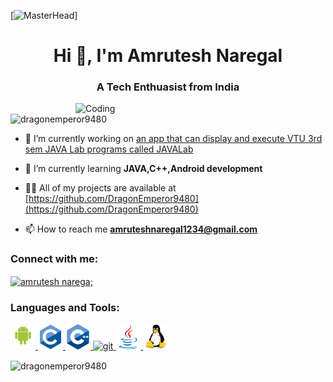 [![MasterHead](https://storage.googleapis.com/gweb-uniblog-publish-prod/original_images/Hero-Blogpost_190121_8MB.gif)]
<h1 align="center">Hi 👋, I'm Amrutesh Naregal</h1>
<h3 align="center">A Tech Enthuasist from India</h3>
<img align="right" alt="Coding" width="400" src="https://media.tenor.com/GfSX-u7VGM4AAAAM/coding.gif">

<p align="left"> <img src="https://komarev.com/ghpvc/?username=dragonemperor9480&label=Profile%20views&color=0e75b6&style=flat" alt="dragonemperor9480" /> </p>

- 🔭 I’m currently working on [an app that can display and execute VTU 3rd sem JAVA Lab programs called JAVALab](https://github.com/DragonEmperor9480/JAVAlab-app)

- 🌱 I’m currently learning **JAVA,C++,Android development**

- 👨‍💻 All of my projects are available at [https://github.com/DragonEmperor9480](https://github.com/DragonEmperor9480)

- 📫 How to reach me **amruteshnaregal1234@gmail.com**

<h3 align="left">Connect with me:</h3>
<p align="left">
<a href="https://linkedin.com/in/amrutesh narega;" target="blank"><img align="center" src="https://raw.githubusercontent.com/rahuldkjain/github-profile-readme-generator/master/src/images/icons/Social/linked-in-alt.svg" alt="amrutesh narega;" height="30" width="40" /></a>
</p>

<h3 align="left">Languages and Tools:</h3>
<p align="left"> <a href="https://developer.android.com" target="_blank" rel="noreferrer"> <img src="https://raw.githubusercontent.com/devicons/devicon/master/icons/android/android-original-wordmark.svg" alt="android" width="40" height="40"/> </a> <a href="https://www.cprogramming.com/" target="_blank" rel="noreferrer"> <img src="https://raw.githubusercontent.com/devicons/devicon/master/icons/c/c-original.svg" alt="c" width="40" height="40"/> </a> <a href="https://www.w3schools.com/cpp/" target="_blank" rel="noreferrer"> <img src="https://raw.githubusercontent.com/devicons/devicon/master/icons/cplusplus/cplusplus-original.svg" alt="cplusplus" width="40" height="40"/> </a> <a href="https://git-scm.com/" target="_blank" rel="noreferrer"> <img src="https://www.vectorlogo.zone/logos/git-scm/git-scm-icon.svg" alt="git" width="40" height="40"/> </a> <a href="https://www.java.com" target="_blank" rel="noreferrer"> <img src="https://raw.githubusercontent.com/devicons/devicon/master/icons/java/java-original.svg" alt="java" width="40" height="40"/> </a> <a href="https://www.linux.org/" target="_blank" rel="noreferrer"> <img src="https://raw.githubusercontent.com/devicons/devicon/master/icons/linux/linux-original.svg" alt="linux" width="40" height="40"/> </a> </p>

<p><img align="center" src="https://github-readme-stats.vercel.app/api/top-langs?username=dragonemperor9480&show_icons=true&locale=en&layout=compact" alt="dragonemperor9480" /></p>

